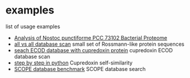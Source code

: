 # examples

list of usage examples
* [Analysis of Nostoc punctiforme PCC 73102 Bacterial Proteome](bacteria.md)
* [all vs all database scan](allvsall.md) small set of Rossmann-like protein sequences
* [seach ECOD database with cupredoxin protein](onevsall.sh) cupredoxin ECOD database scan
* [step by step in python](stepbystep_in_python.md) Cupredoxin self-similarity
* [SCOPE database benchmark](scope.md) SCOPE database search